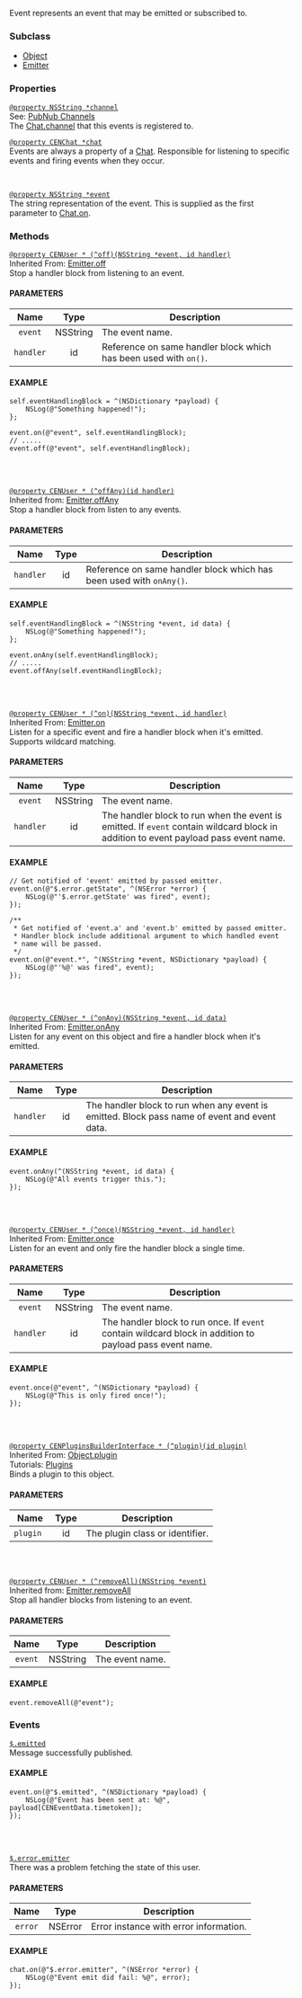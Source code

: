 Event represents an event that may be emitted or subscribed to.

### Subclass  

* [Object](reference-object)  
* [Emitter](reference-emitter)  


### Properties

<a id="channel"/>

[`@property NSString *channel`](#channel)  
See: [PubNub Channels](https://support.pubnub.com/support/solutions/articles/14000045182-what-is-a-channel-)  
The [Chat.channel](reference-chat#channel) that this events is registered to.

<a id="chat"/>

[`@property CENChat *chat`](#chat)  
Events are always a property of a [Chat](reference-chat). Responsible for listening to specific events and firing events when they occur.

<br/><a id="event"/>

[`@property NSString *event`](#event)  
The string representation of the event. This is supplied as the first parameter to [Chat.on](reference-chat#on).


### Methods

<a id="off"/>

[`@property CENUser * (^off)(NSString *event, id handler)`](#off)  
Inherited From: [Emitter.off](reference-emitter#off)  
Stop a handler block from listening to an event.  

#### PARAMETERS

| Name      | Type     | Description |
|:---------:|:--------:| ----------- |
| `event`   | NSString | The event name. |
| `handler` | id       | Reference on same handler block which has been used with `on()`. |  

#### EXAMPLE

```objc
self.eventHandlingBlock = ^(NSDictionary *payload) {
    NSLog(@"Something happened!");
};

event.on(@"event", self.eventHandlingBlock);
// .....
event.off(@"event", self.eventHandlingBlock);
```

<br/><br/><a id="offany"/>

[`@property CENUser * (^offAny)(id handler)`](#offany)  
Inherited from: [Emitter.offAny](reference-emitter#offany)  
Stop a handler block from listen to any events.   

#### PARAMETERS

| Name      | Type     | Description |
|:---------:|:--------:| ----------- |
| `handler` | id       | Reference on same handler block which has been used with `onAny()`. |  

#### EXAMPLE

```objc
self.eventHandlingBlock = ^(NSString *event, id data) {
    NSLog(@"Something happened!");
};

event.onAny(self.eventHandlingBlock);
// .....
event.offAny(self.eventHandlingBlock);
```


<br/><br/><a id="on"/>

[`@property CENUser * (^on)(NSString *event, id handler)`](#on)  
Inherited From: [Emitter.on](reference-emitter#on)  
Listen for a specific event and fire a handler block when it's emitted. Supports wildcard matching.  

#### PARAMETERS

| Name      | Type     | Description |
|:---------:|:--------:| ----------- |
| `event`   | NSString | The event name. |
| `handler` | id       | The handler block to run when the event is emitted. If `event` contain wildcard block in addition to event payload pass event name. |  

#### EXAMPLE

```objc
// Get notified of 'event' emitted by passed emitter.
event.on(@"$.error.getState", ^(NSError *error) {
    NSLog(@"'$.error.getState' was fired", event);
});

/** 
 * Get notified of 'event.a' and 'event.b' emitted by passed emitter. 
 * Handler block include additional argument to which handled event 
 * name will be passed. 
 */
event.on(@"event.*", ^(NSString *event, NSDictionary *payload) {
    NSLog(@"'%@' was fired", event);
});
```


<br/><br/><a id="onany"/>

[`@property CENUser * (^onAny)(NSString *event, id data)`](#onany)  
Inherited From: [Emitter.onAny](reference-emitter#onany)  
Listen for any event on this object and fire a handler block when it's emitted.  

#### PARAMETERS

| Name      | Type     | Description |
|:---------:|:--------:| ----------- |
| `handler` | id       | The handler block to run when any event is emitted. Block pass name of event and event data. |  

#### EXAMPLE

```objc
event.onAny(^(NSString *event, id data) {
    NSLog(@"All events trigger this.");
});
```


<br/><br/><a id="once"/>

[`@property CENUser * (^once)(NSString *event, id handler)`](#once)  
Inherited From: [Emitter.once](reference-emitter#once)  
Listen for an event and only fire the handler block a single time.  

#### PARAMETERS

| Name      | Type     | Description |
|:---------:|:--------:| ----------- |
| `event`   | NSString | The event name. |
| `handler` | id       | The handler block to run once. If `event` contain wildcard block in addition to payload pass event name. |  

#### EXAMPLE

```objc
event.once(@"event", ^(NSDictionary *payload) {
    NSLog(@"This is only fired once!");
});
```
 

<br/><br/><a id="plugin"/>

[`@property CENPluginsBuilderInterface * (^plugin)(id plugin)`](#plugin)  
Inherited From: [Object.plugin](reference-object#plugin)  
Tutorials: [Plugins](concepts-plugins)  
Binds a plugin to this object.  

#### PARAMETERS

| Name      | Type     | Description |
|:---------:|:--------:| ----------- |
| `plugin ` | id       | The plugin class or identifier. |

<br/><br/><a id="removeall"/>

[`@property CENUser * (^removeAll)(NSString *event)`](#removeall)  
Inherited from: [Emitter.removeAll](reference-emitter#removeall)  
Stop all handler blocks from listening to an event.  

#### PARAMETERS

| Name    | Type     | Description     |
|:-------:|:--------:| --------------- |
| `event` | NSString | The event name. |

#### EXAMPLE

```objc
event.removeAll(@"event");
```


### Events

<a id="event-emitted"/>

[`$.emitted`](#event-emitted)  
Message successfully published.

#### EXAMPLE

```objc
event.on(@"$.emitted", ^(NSDictionary *payload) {
    NSLog(@"Event has been sent at: %@", payload[CENEventData.timetoken]);
});
```

<br/><br/><a id="event-error-emitter"/>

[`$.error.emitter`](#event-error-emitter)  
There was a problem fetching the state of this user.

#### PARAMETERS

| Name    | Type    | Description     |
|:-------:|:-------:| --------------- |
| `error` | NSError | Error instance with error information. |

#### EXAMPLE

```objc
chat.on(@"$.error.emitter", ^(NSError *error) {
    NSLog(@"Event emit did fail: %@", error);
});
```